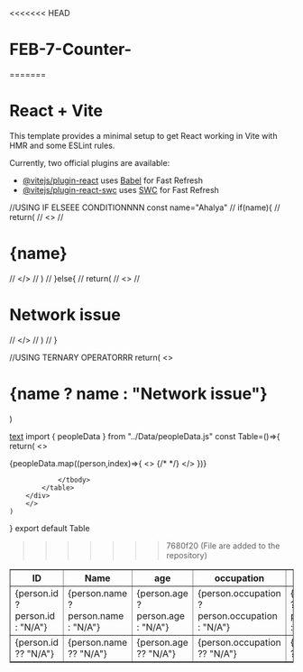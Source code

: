 <<<<<<< HEAD
# FEB-7-Counter-
=======
# React + Vite

This template provides a minimal setup to get React working in Vite with HMR and some ESLint rules.

Currently, two official plugins are available:

- [@vitejs/plugin-react](https://github.com/vitejs/vite-plugin-react/blob/main/packages/plugin-react/README.md) uses [Babel](https://babeljs.io/) for Fast Refresh
- [@vitejs/plugin-react-swc](https://github.com/vitejs/vite-plugin-react-swc) uses [SWC](https://swc.rs/) for Fast Refresh


 //USING IF ELSEEE CONDITIONNNN
  const name="Ahalya"
//   if(name){
//   return(
//     <>
//     <h1>{name}</h1>
//     </>
//   )
// }else{
//     return(
//       <>
//       <h1>Network issue</h1>
//       </>
//     )
//   }

//USING TERNARY OPERATORRR
return(
  <>
  <h1>{name ? name : "Network issue"}</h1>
  </>
)


[text](src/Components/Table.jsx)
import { peopleData } from "../Data/peopleData.js"
const Table=()=>{
    return(
        <>
        <div>
            <table border={1} cellPadding={0}>
                <thead>
                    <tr>
                        <th>ID</th>
                        <th>Name</th>
                        <th>age</th>
                        <th>occupation</th>
                        <th>address</th>
                        <th>phone number</th>
                        <th>mailid</th>
                        <th>gender</th>
                    </tr>
                </thead>
                <tbody>
                    {peopleData.map((person,index)=>{
                        <>
                        {/* <tr key={index}>
                            <td>{person.id ? person.id : "N/A"}</td>
                            <td>{person.name ? person.name : "N/A"}</td>
                            <td>{person.age ? person.age : "N/A"}</td>
                            <td>{person.occupation ? person.occupation : "N/A"}</td>
                            <td>{person.address ? person.address : "N/A"}</td>
                            <td>{person.phonenumber ? person.phonenumber : "N/A"}</td>
                            <td>{person.mailid ? person.mailid : "N/A"}</td>
                        </tr> */}
                         <tr key={index}>
                            <td>{person.id ?? "N/A"}</td>
                            <td>{person.name ?? "N/A"}</td>
                            <td>{person.age ?? "N/A"}</td>
                            <td>{person.occupation ?? "N/A"}</td>
                            <td>{person.address ?? "N/A"}</td>
                            <td>{person.phonenumber ??  "N/A"}</td>
                            <td>{person.mailid ?? "N/A"}</td>
                        </tr>
                        </>
                    })}

                </tbody>
            </table>
        </div>
        </>
    )
}
export default Table
>>>>>>> 7680f20 (File are added to the repository)

